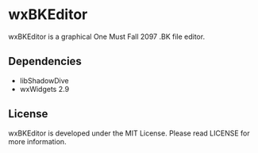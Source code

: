 wxBKEditor
==========

wxBKEditor is a graphical One Must Fall 2097 .BK file editor.

Dependencies
------------

* libShadowDive
* wxWidgets 2.9

License
-------
wxBKEditor is developed under the MIT License. Please read LICENSE for more information.

